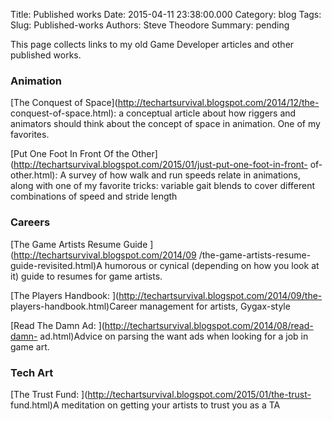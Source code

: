 Title: Published works
Date: 2015-04-11 23:38:00.000
Category: blog
Tags: 
Slug: Published-works
Authors: Steve Theodore
Summary: pending

This page collects links to my old Game Developer articles and other published
works.  
  
  

### Animation

  
[The Conquest of Space](http://techartsurvival.blogspot.com/2014/12/the-
conquest-of-space.html):  a conceptual article about how riggers and animators
should think about the concept of space in animation.  One of my favorites.  
  
[Put One Foot In Front Of the
Other](http://techartsurvival.blogspot.com/2015/01/just-put-one-foot-in-front-
of-other.html):   A survey of how walk and run speeds relate in animations,
along with one of my favorite tricks: variable gait blends to cover different
combinations of speed and stride length  
  

### Careers

  
[The Game Artists Resume Guide  ](http://techartsurvival.blogspot.com/2014/09
/the-game-artists-resume-guide-revisited.html)A humorous or cynical (depending
on how you look at it) guide to resumes for game artists.  
  
[The Players Handbook: ](http://techartsurvival.blogspot.com/2014/09/the-
players-handbook.html)Career management for artists, Gygax-style  
  
[Read The Damn Ad: ](http://techartsurvival.blogspot.com/2014/08/read-damn-
ad.html)Advice on parsing the want ads when looking for a job in game art.  
  
  

### Tech Art

  
[The Trust Fund: ](http://techartsurvival.blogspot.com/2015/01/the-trust-
fund.html)A meditation on getting your artists to trust you as a TA  
  
  


